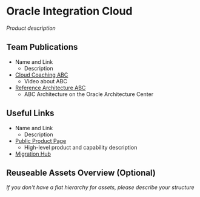 # Oracle Integration Cloud

*Product description*

## Team Publications

- Name and Link
    - Description
- [Cloud Coaching ABC](www.youtube.com)
    - Video about ABC 
- [Reference Architecture ABC](docs.oracle.com)
    - ABC Architecture on the Oracle Architecture Center

## Useful Links

- Name and Link
    - Description
- [Public Product Page](oracle.com)
    - High-level product and capability description
- [Migration Hub](oracle.com)

## Reuseable Assets Overview (Optional)

*If you don't have a flat hierarchy for assets, please describe your structure*